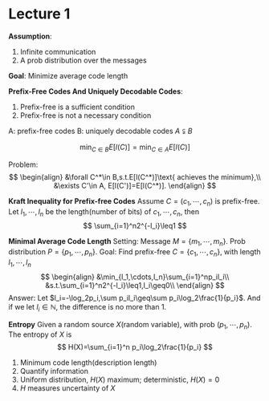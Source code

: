 # Lecture 1

**Assumption**:

1. Infinite communication
2. A prob distribution over the messages

**Goal**:
Minimize average code length

**Prefix-Free Codes And Uniquely Decodable Codes**:

1. Prefix-free is a sufficient condition
2. Prefix-free is not a necessary condition

A: prefix-free codes
B: uniquely decodable codes
$A\subsetneqq B$

$$
\min_{C\in B}E[l(C)]=\min_{C\in A}E[l(C)]
$$

Problem:
$$
\begin{align}
&\forall C^*\in B,s.t.E[l(C^*)]\text{ achieves the minimum},\\
&\exists C'\in A, E[l(C')]=E[l(C^*)].
\end{align}
$$

**Kraft Inequality for Prefix-free Codes**
Assume $C=(c_1,\cdots,c_n)$ is prefix-free. Let $l_1,\cdots,l_n$ be the length(number of bits) of $c_1,\cdots,c_n$, then
$$
\sum_{i=1}^n2^{-l_i}\leq1
$$

**Minimal Average Code Length**
Setting: Message $M=\{m_1,\cdots,m_n\}$. Prob distribution $P=\{p_1,\cdots,p_n\}$.
Goal: Find prefix-free $C=\{c_1,\cdots,c_n\}$, with length $l_1,\cdots,l_n$
$$
\begin{align}
&\min_{l_1,\cdots,l_n}\sum_{i=1}^np_il_i\\
&s.t.\sum_{i=1}^n2^{-l_i}\leq1,l_i\geq0\\
\end{align}
$$
Answer: Let $l_i=-\log_2p_i,\sum p_il_i\geq\sum p_i\log_2\frac{1}{p_i}$. And if we let $l_i\in\mathbb{N}$, the difference is no more than 1.

**Entropy**
Given a random source $X$(random variable), with prob $(p_1,\cdots,p_n)$.
The entropy of $X$ is
$$
H(X)=\sum_{i=1}^n p_i\log_2\frac{1}{p_i}
$$

1. Minimum code length(description length)
2. Quantify information
3. Uniform distribution, $H(X)$ maximum; deterministic, $H(X)=0$
4. $H$ measures uncertainty of $X$
